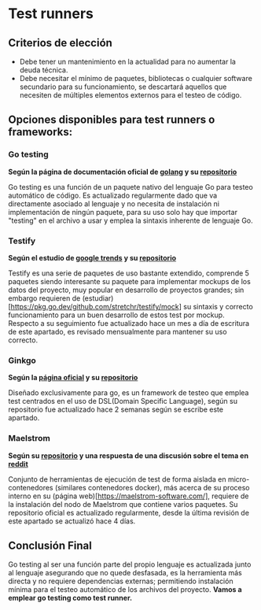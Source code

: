 # Test runners

## Criterios de elección
- Debe tener un mantenimiento en la actualidad para no aumentar la deuda técnica.
- Debe necesitar el mínimo de paquetes, bibliotecas o cualquier software secundario para su funcionamiento, se descartará aquellos que necesiten de múltiples elementos externos para el testeo de código.
## Opciones disponibles para test runners o frameworks:

### Go testing
**Según la página de documentación oficial de [golang](https://pkg.go.dev/testing) y su [repositorio](https://github.com/golang/go/blob/master/src/testing/testing.go)**

Go testing es una función de un paquete nativo del lenguaje Go para testeo automático de código. Es actualizado regularmente dado que va directamente asociado al lenguaje y no necesita de instalación ni implementación de ningún paquete, para su uso solo hay que importar "testing" en el archivo a usar y emplea la sintaxis inherente de lenguaje Go.

### Testify
**Según el estudio de [google trends](https://trends.google.com/trends/explore?date=today%205-y&q=golang%20testify,golang%20goconvey,golang%20ginkgo,golang%20httpexpect,golang%20gomega) y su [repositorio](https://github.com/stretchr/testify)**

Testify es una serie de paquetes de uso bastante extendido, comprende 5 paquetes siendo interesante su paquete para implementar mockups de los datos del proyecto, muy popular en desarrollo de proyectos grandes; sin embargo requieren de (estudiar)[https://pkg.go.dev/github.com/stretchr/testify/mock] su sintaxis y correcto funcionamiento para un buen desarrollo de estos test por mockup. Respecto a su seguimiento fue actualizado hace un mes a día de escritura de este apartado, es revisado mensualmente para mantener su uso correcto.

### Ginkgo
**Según la [página oficial](https://onsi.github.io/ginkgo/) y su [repositorio](https://github.com/onsi/ginkgo)**

Diseñado exclusivamente para go, es un framework de testeo que emplea test centrados en el uso de DSL(Domain Specific Language),
según su repositorio fue actualizado hace 2 semanas según se escribe este apartado.

### Maelstrom
**Según su [repositorio](https://github.com/maelstrom-software/maelstrom) y una respuesta de una discusión sobre el tema en [reddit](https://www.reddit.com/r/golang/comments/t29c4d/looking_for_a_test_runner_like_pytest/)**

Conjunto de herramientas de ejecución de test de forma aislada en micro-contenedores (similares contenedores docker), más acerca de su proceso interno en su (página web)[https://maelstrom-software.com/], requiere de la instalación del nodo de Maelstrom que contiene varios paquetes. 
Su repositorio oficial es actualizado regularmente, desde la última revisión de este apartado se actualizó hace 4 días.

## Conclusión Final
Go testing al ser una función parte del propio lenguaje es actualizada junto al lenguaje asegurando que no quede desfasada, es la herramienta más directa y no requiere dependencias externas; permitiendo instalación mínima para el testeo automático de los archivos del proyecto. 
**Vamos a emplear go testing como test runner.**
